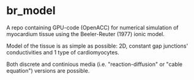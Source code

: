 # br_model

A repo containing GPU-code (OpenACC) for numerical simulation of myocardium tissue using the Beeler-Reuter (1977) ionic model.

Model of the tissue is as simple as possible: 2D, constant gap junctions' conductivities and 1 type of cardiomyocytes.

Both discrete and continious media (i.e. "reaction-diffusion" or "cable equation") versions are possible.
